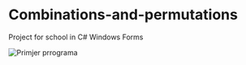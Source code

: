# Combinations-and-permutations
Project for school in C# Windows Forms

![Primjer prrograma](template.JPG?raw=true "Title")
